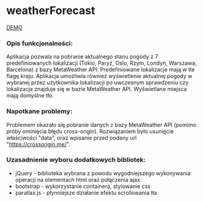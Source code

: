 # weatherForecast

<a href="https://wkra.github.io/weatherForecast/dist/">DEMO</a>

### Opis funkcjonalności:
Aplikacja pozwala na pobranie aktualnego stanu pogody z 7 predefiniowanych lokalizacji (Tokio, Paryż, Oslo, Rzym, Londyn, Warszawa, Barcelona) z bazy MetaWeather API. Predefiniowane lokalizacje mają w tle flagę kraju. Aplikacja umożliwia również wyświetlenie aktualnej pogody w wybranej przez użytkownika lokalizacji po uwczesnym sprawdzeniu czy lokalizacja znajduje się w bazie MetaWeather API. Wyświetlane miejsca mają domyślne tło. 

### Napotkane problemy:
Problemem okazało się pobranie danych z bazy MetaWeather API (pomimo próby ominięcia błędu cross-origin). Rozwiązaniem było usunięcie właściwości "data", oraz wpisanie przed podany url "https://crossorigin.me/".

### Uzasadnienie wyboru dodatkowych bibliotek:
- jQuery - biblioteka wybrana z powodu wygodniejszego wykonywania operacji na elementach html oraz połączenia ajax.
- bootstrap - wykorzystanie containera, stylowanie css
- parallax.js - płynniejsze działanie efektu scrollowania tła

